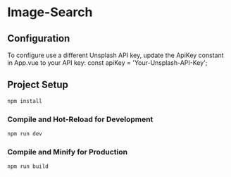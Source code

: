 # Image-Search

## Configuration

To configure use a different Unsplash API key, update the ApiKey constant in App.vue to your API key: const apiKey = 'Your-Unsplash-API-Key';

## Project Setup

```sh
npm install
```

### Compile and Hot-Reload for Development

```sh
npm run dev
```

### Compile and Minify for Production

```sh
npm run build
```
